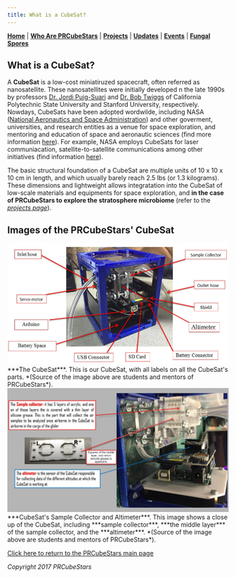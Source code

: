 ```yaml
---
title: What is a CubeSat?
---  
```



[**Home**](https://friveramariani.github.io/PRCubeStars/) | [**Who Are PRCubeStars**](https://friveramariani.github.io/PRCubeStars/about) | [**Projects**](https://friveramariani.github.io/PRCubeStars/projects) | [**Updates**](https://friveramariani.github.io/PRCubeStars/updates) | [**Events**](https://friveramariani.github.io/PRCubeStars/images) | [**Fungal Spores**](https://friveramariani.github.io/PRCubeStars/fungi)

## What is a CubeSat?

A **CubeSat** is a low-cost miniatiruzed spacecraft, often referred as nanosatellite. These nanosatellites were initially developed n the late 1990s by professors [Dr. Jordi Puig-Suari](https://en.wikipedia.org/wiki/Jordi_Puig-Suari) and [Dr. Bob Twiggs](https://en.wikipedia.org/wiki/Bob_Twiggs) of California Polytechnic State University and Stanford University, respectively. Nowdays, CubeSats have been adopted wordwilde, including NASA ([National Aeronautics and Space Administration](https://www.nasa.gov/)) and other goverment, universities, and research entities as a venue for space exploration, and mentoring and education of space and aeronautic sciences (find more information [here](https://en.wikipedia.org/wiki/CubeSat)). For example, NASA employs CubeSats for laser communiacation, satellite-to-satellite communications among other initiatives (find information [here](https://www.nasa.gov/feature/nasa-s-cubesat-launch-initiative-broadens-access-to-space-for-educators-nonprofits)).

The basic structural foundation of a CubeSat are multiple units of 10 x 10 x 10 cm in length, and which usually barely reach 2.5 lbs (or 1.3 kilograms). These dimensions and lightweight allows integratation into the CubeSat of low-scale materials and equipments for space exploration, and **in the case of PRCubeStars to explore the stratosphere microbiome** (refer to the [*projects page*](https://friveramariani.github.io/PRCubeStars/projects)).

## Images of the PRCubeStars' CubeSat

<img src="Images/CubeSat-AllParts.jpg" alt="hi" class="inline"/>
***The CubeSat***. This is our CubeSat, with all labels on all the CubeSat's parts. *(Source of the image above are students and mentors of PRCubeStars*).


<img src="Images/CubeSat-CloseUp.jpg" alt="hi" class="inline"/>
***CubeSat's Sample Collector and Altimeter***. This image shows a close up of the CubeSat, including ***sample collector***, ***the middle layer*** of the sample collector, and the ***altimeter***. *(Source of the image above are students and mentors of PRCubeStars*).

<script>
  (function(i,s,o,g,r,a,m){i['GoogleAnalyticsObject']=r;i[r]=i[r]||function(){
  (i[r].q=i[r].q||[]).push(arguments)},i[r].l=1*new Date();a=s.createElement(o),
  m=s.getElementsByTagName(o)[0];a.async=1;a.src=g;m.parentNode.insertBefore(a,m)
  })(window,document,'script','https://www.google-analytics.com/analytics.js','ga');

  ga('create', 'UA-103557590-2', 'auto');
  ga('send', 'pageview');

</script>

[Click here to return to the PRCubeStars main page](https://friveramariani.github.io/PRCubeStars/)

*Copyright 2017 PRCubeStars*